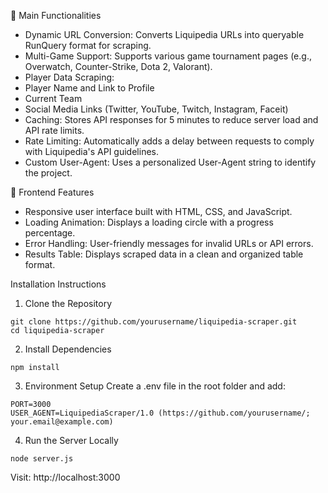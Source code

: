 🌟 Main Functionalities

- Dynamic URL Conversion: Converts Liquipedia URLs into queryable RunQuery format for scraping.
- Multi-Game Support: Supports various game tournament pages (e.g., Overwatch, Counter-Strike, Dota 2, Valorant).
- Player Data Scraping:
- Player Name and Link to Profile
- Current Team
- Social Media Links (Twitter, YouTube, Twitch, Instagram, Faceit)
- Caching: Stores API responses for 5 minutes to reduce server load and API rate limits.
- Rate Limiting: Automatically adds a delay between requests to comply with Liquipedia's API guidelines.
- Custom User-Agent: Uses a personalized User-Agent string to identify the project.

🎨 Frontend Features
- Responsive user interface built with HTML, CSS, and JavaScript.
- Loading Animation: Displays a loading circle with a progress percentage.
- Error Handling: User-friendly messages for invalid URLs or API errors.
- Results Table: Displays scraped data in a clean and organized table format.

Installation Instructions
1. Clone the Repository
   
```
git clone https://github.com/yourusername/liquipedia-scraper.git
cd liquipedia-scraper
```

2. Install Dependencies
   
```
npm install
```

3. Environment Setup
Create a .env file in the root folder and add:

```
PORT=3000
USER_AGENT=LiquipediaScraper/1.0 (https://github.com/yourusername/; your.email@example.com)
```

4. Run the Server Locally
```
node server.js
```
Visit: http://localhost:3000

